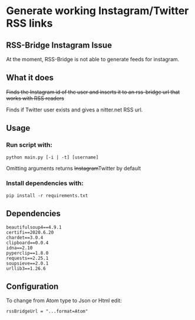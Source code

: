 # Generate working Instagram/Twitter RSS links

## RSS-Bridge Instagram Issue
At the moment, RSS-Bridge is not able to generate feeds for instagram. 

## What it does
<del>
Finds the Instagram id of the user and inserts it to an rss-bridge url that works with RSS readers
</del>

Finds if Twitter user exists and gives a nitter.net RSS url.

## Usage

### Run script with:
  ```
  python main.py [-i | -t] [username]
  ```
  Omitting arguments returns <del>Instagram</del>Twitter by default
  
### Install dependencies with:
```
pip install -r requirements.txt
```

## Dependencies
```
beautifulsoup4==4.9.1
certifi==2020.6.20
chardet==3.0.4
clipboard==0.0.4
idna==2.10
pyperclip==1.8.0
requests==2.25.1
soupsieve==2.0.1
urllib3==1.26.6
```

## Configuration
To change from Atom type to Json or Html edit:
```
rssBridgeUrl = "...format=Atom"
```
